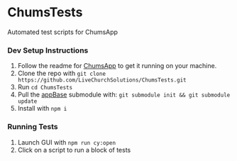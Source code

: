 # ChumsTests
Automated test scripts for ChumsApp

### Dev Setup Instructions
1. Follow the readme for [ChumsApp](https://github.com/LiveChurchSolutions/ChumsApp) to get it running on your machine.
1. Clone the repo with `git clone https://github.com/LiveChurchSolutions/ChumsTests.git`
2. Run `cd ChumsTests`
3. Pull the [appBase](https://github.com/LiveChurchSolutions/AppBase) submodule with: `git submodule init && git submodule update`
4. Install with `npm i`

### Running Tests
1. Launch GUI with `npm run cy:open`
2. Click on a script to run a block of tests